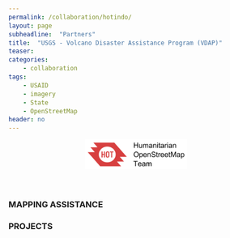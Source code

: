 ```yaml
---
permalink: /collaboration/hotindo/
layout: page
subheadline:  "Partners"
title:  "USGS - Volcano Disaster Assistance Program (VDAP)"
teaser: 
categories:
    - collaboration
tags:
    - USAID
    - imagery
    - State
    - OpenStreetMap
header: no
---
```


<center>
<img src="/images/logos/hot.png" style="width: 40%; height: 40%"/>
</center>

<br />
<br />

### MAPPING ASSISTANCE


### PROJECTS
